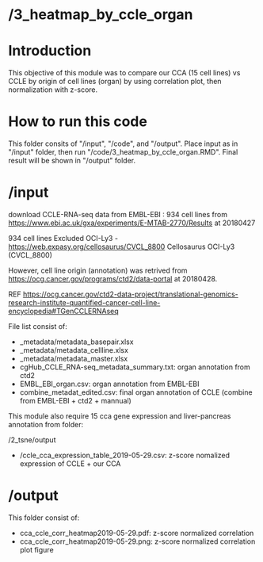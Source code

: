 # /3_heatmap_by_ccle_organ
# Introduction
This objective of this module was to compare our CCA (15 cell lines) vs CCLE by origin of cell lines (organ) by using correlation plot, then normalization with z-score.

# How to run this code
This folder consits of  "/input", "/code", and "/output". Place input as in "/input" folder, then run "/code/3_heatmap_by_ccle_organ.RMD". Final result will be shown in "/output" folder.

# /input
download CCLE-RNA-seq data from EMBL-EBI : 934 cell lines
from https://www.ebi.ac.uk/gxa/experiments/E-MTAB-2770/Results
at 20180427 <br/> 

934 cell lines 
Excluded OCI-Ly3 - https://web.expasy.org/cellosaurus/CVCL_8800
Cellosaurus OCI-Ly3 (CVCL_8800) <br/> 

However, cell line origin (annotation) was retrived from https://ocg.cancer.gov/programs/ctd2/data-portal at 20180428. <br/>

REF https://ocg.cancer.gov/ctd2-data-project/translational-genomics-research-institute-quantified-cancer-cell-line-encyclopedia#TGenCCLERNAseq <br/>

File list consist of:
-	_metadata/metadata_basepair.xlsx
-	_metadata/metadata_cellline.xlsx
-	_metadata/metadata_master.xlsx
-	cgHub_CCLE_RNA-seq_metadata_summary.txt: organ annotation from ctd2
-	EMBL_EBI_organ.csv: organ annotation from EMBL-EBI 
-	combine_metadat_edited.csv: final organ annotation of CCLE (combine from EMBL-EBI + ctd2 + mannual)

This module also require 15 cca gene expression and liver-pancreas annotation from folder: <br/>

/2_tsne/output <br/>
- /ccle_cca_expression_table_2019-05-29.csv: z-score nomalized expression of CCLE + our CCA

# /output
This folder consist of: <br/> 
- cca_ccle_corr_heatmap2019-05-29.pdf: z-score normalized correlation
- cca_ccle_corr_heatmap2019-05-29.png: z-score normalized correlation plot figure
